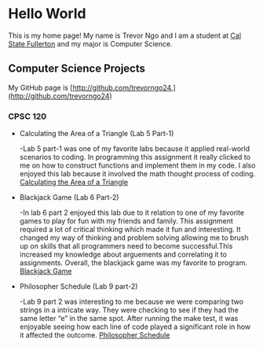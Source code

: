# Hello World

This is my home page! My name is Trevor Ngo and I am a student at [Cal State Fullerton](http://www.fullerton.edu/) and my major is Computer Science.

## Computer Science Projects

My GitHub page is [http://github.com/trevorngo24.](http://github.com/trevorngo24)

### CPSC 120

* Calculating the Area of a Triangle (Lab 5 Part-1)

    -Lab 5 part-1 was one of my favorite labs because it applied real-world scenarios to coding. In programming this assignment it really clicked to me on how to construct functions and implement them in my code. I also enjoyed this lab because it involved the math thought process of coding.
    [Calculating the Area of a Triangle](https://github.com/cpsc-fall-2023/cpsc-120-lab-05-team-a-ernesto.git) 

* Blackjack Game (Lab 6 Part-2)

    -In lab 6 part 2 enjoyed this lab due to it relation to one of my favorite games to play for fun with my friends and family. This assignment required a lot of critical thinking which made it fun and interesting. It changed my way of thinking and problem solving allowing me to brush up on skills that all programmers need to become successful.This increased my knowledge about arguements and correlating it to assignments. Overall, the blackjack game was my favorite to program. 
    [Blackjack Game](https://github.com/cpsc-fall-2023/cpsc-120-lab-06-trevor-vanessa.git) 
 
* Philosopher Schedule (Lab 9 part-2)

    -Lab 9 part 2 was interesting to me because we were comparing two strings in a intricate way. They were checking to see if they had the same letter “e” in the same spot. After running the make test, it was enjoyable seeing how each line of code played a significant role in how it affected the outcome.
    [Philosopher Schedule](https://github.com/cpsc-fall-2023/cpsc-120-lab-09-trevor-and-cassie.git) 
